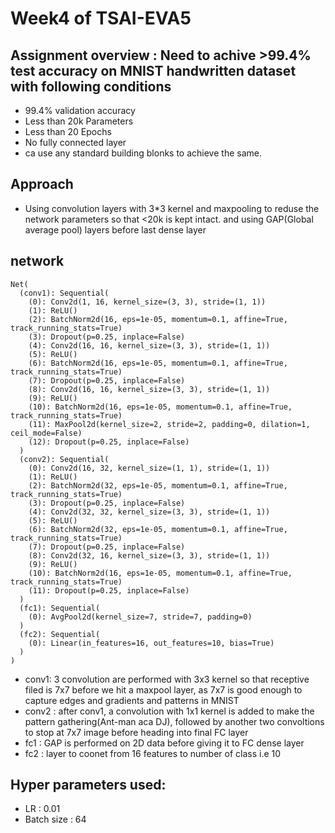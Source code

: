 # Week4 of TSAI-EVA5
## Assignment overview : Need to achive >99.4% test accuracy on MNIST handwritten dataset with following conditions

* 99.4% validation accuracy
* Less than 20k Parameters
* Less than 20 Epochs
* No fully connected layer
* ca use any standard building blonks to achieve the same.

## Approach

* Using convolution layers with 3*3 kernel and maxpooling to reduse the network parameters so that <20k is kept intact. 
  and using GAP(Global average pool) layers before last dense layer
  
## network

```
Net(
  (conv1): Sequential(
    (0): Conv2d(1, 16, kernel_size=(3, 3), stride=(1, 1))
    (1): ReLU()
    (2): BatchNorm2d(16, eps=1e-05, momentum=0.1, affine=True, track_running_stats=True)
    (3): Dropout(p=0.25, inplace=False)
    (4): Conv2d(16, 16, kernel_size=(3, 3), stride=(1, 1))
    (5): ReLU()
    (6): BatchNorm2d(16, eps=1e-05, momentum=0.1, affine=True, track_running_stats=True)
    (7): Dropout(p=0.25, inplace=False)
    (8): Conv2d(16, 16, kernel_size=(3, 3), stride=(1, 1))
    (9): ReLU()
    (10): BatchNorm2d(16, eps=1e-05, momentum=0.1, affine=True, track_running_stats=True)
    (11): MaxPool2d(kernel_size=2, stride=2, padding=0, dilation=1, ceil_mode=False)
    (12): Dropout(p=0.25, inplace=False)
  )
  (conv2): Sequential(
    (0): Conv2d(16, 32, kernel_size=(1, 1), stride=(1, 1))
    (1): ReLU()
    (2): BatchNorm2d(32, eps=1e-05, momentum=0.1, affine=True, track_running_stats=True)
    (3): Dropout(p=0.25, inplace=False)
    (4): Conv2d(32, 32, kernel_size=(3, 3), stride=(1, 1))
    (5): ReLU()
    (6): BatchNorm2d(32, eps=1e-05, momentum=0.1, affine=True, track_running_stats=True)
    (7): Dropout(p=0.25, inplace=False)
    (8): Conv2d(32, 16, kernel_size=(3, 3), stride=(1, 1))
    (9): ReLU()
    (10): BatchNorm2d(16, eps=1e-05, momentum=0.1, affine=True, track_running_stats=True)
    (11): Dropout(p=0.25, inplace=False)
  )
  (fc1): Sequential(
    (0): AvgPool2d(kernel_size=7, stride=7, padding=0)
  )
  (fc2): Sequential(
    (0): Linear(in_features=16, out_features=10, bias=True)
  )
)
```

* conv1: 3 convolution are performed with 3x3 kernel so that receptive filed is 7x7 before we hit a maxpool layer, as 7x7 is good enough to capture edges 
and gradients and patterns in MNIST
* conv2 : after conv1, a convolution with 1x1 kernel is added to make the pattern gathering(Ant-man aca DJ), followed by another two convoltions to stop at 
7x7 image before heading into final FC layer
* fc1 : GAP is performed on 2D data before giving it to FC dense layer
* fc2 : layer to coonet from 16 features to number of class i.e 10

## Hyper parameters used:
* LR : 0.01
* Batch size : 64
